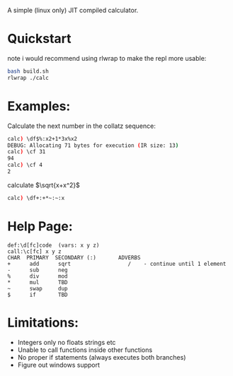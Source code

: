 A simple (linux only) JIT compiled calculator.

# Quickstart
note i would recommend using rlwrap to make the repl more usable:
```bash
bash build.sh
rlwrap ./calc
```

# Examples:

Calculate the next number in the collatz sequence:
```bash
calc) \df$%:x2+1*3x%x2
DEBUG: Allocating 71 bytes for execution (IR size: 13)
calc) \cf 31
94
calc) \cf 4
2
```

calculate $\sqrt{x+x^2}$
```bash
calc) \df+:+*~:~:x
```

# Help Page:

```
def:\d[fc]code  (vars: x y z)
call:\c[fc] x y z
CHAR  PRIMARY  SECONDARY (:)       ADVERBS
+      add      sqrt                  /    - continue until 1 element
-      sub      neg
%      div      mod
*      mul      TBD
~      swap     dup
$      if       TBD
```

# Limitations:

- Integers only no floats strings etc
- Unable to call functions inside other functions
- No proper if statements (always executes both branches)
- Figure out windows support
